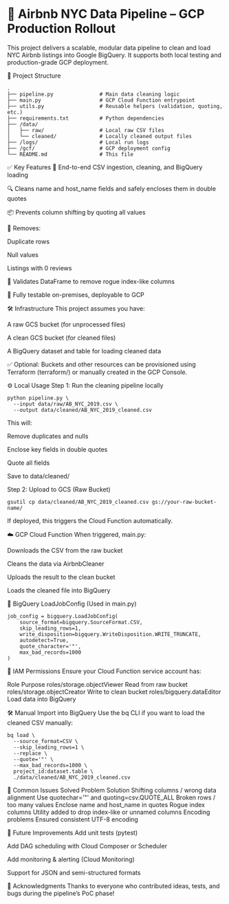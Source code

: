 # 🏡 Airbnb NYC Data Pipeline – GCP Production Rollout #

This project delivers a scalable, modular data pipeline to clean and load NYC Airbnb listings into Google BigQuery. It supports both local testing and production-grade GCP deployment.

📁 Project Structure
```
.
├── pipeline.py               # Main data cleaning logic
├── main.py                   # GCP Cloud Function entrypoint
├── utils.py                  # Reusable helpers (validation, quoting, etc.)
├── requirements.txt          # Python dependencies
├── /data/
│   ├── raw/                  # Local raw CSV files
│   └── cleaned/              # Locally cleaned output files
├── /logs/                    # Local run logs
├── /gcf/                     # GCP deployment config
└── README.md                 # This file
```

✅ Key Features
🔄 End-to-end CSV ingestion, cleaning, and BigQuery loading

🔍 Cleans name and host_name fields and safely encloses them in double quotes

📦 Prevents column shifting by quoting all values

🧼 Removes:

Duplicate rows

Null values

Listings with 0 reviews

🧠 Validates DataFrame to remove rogue index-like columns

🧪 Fully testable on-premises, deployable to GCP

🛠️ Infrastructure
This project assumes you have:

A raw GCS bucket (for unprocessed files)

A clean GCS bucket (for cleaned files)

A BigQuery dataset and table for loading cleaned data

✅ Optional: Buckets and other resources can be provisioned using Terraform (terraform/) or manually created in the GCP Console.

⚙️ Local Usage
Step 1: Run the cleaning pipeline locally
```
python pipeline.py \
  --input data/raw/AB_NYC_2019.csv \
  --output data/cleaned/AB_NYC_2019_cleaned.csv
```

This will:

Remove duplicates and nulls

Enclose key fields in double quotes

Quote all fields

Save to data/cleaned/

Step 2: Upload to GCS (Raw Bucket)
```
gsutil cp data/cleaned/AB_NYC_2019_cleaned.csv gs://your-raw-bucket-name/
```

If deployed, this triggers the Cloud Function automatically.

☁️ GCP Cloud Function
When triggered, main.py:

Downloads the CSV from the raw bucket

Cleans the data via AirbnbCleaner

Uploads the result to the clean bucket

Loads the cleaned file into BigQuery

🔄 BigQuery LoadJobConfig (Used in main.py)
```
job_config = bigquery.LoadJobConfig(
    source_format=bigquery.SourceFormat.CSV,
    skip_leading_rows=1,
    write_disposition=bigquery.WriteDisposition.WRITE_TRUNCATE,
    autodetect=True,
    quote_character='"',
    max_bad_records=1000
)
```

🔐 IAM Permissions
Ensure your Cloud Function service account has:

Role	Purpose
roles/storage.objectViewer	Read from raw bucket
roles/storage.objectCreator	Write to clean bucket
roles/bigquery.dataEditor	Load data into BigQuery

🛠️ Manual Import into BigQuery
Use the bq CLI if you want to load the cleaned CSV manually:

```
bq load \
  --source_format=CSV \
  --skip_leading_rows=1 \
  --replace \
  --quote='"' \
  --max_bad_records=1000 \
  project_id:dataset.table \
  ./data/cleaned/AB_NYC_2019_cleaned.csv
```

📌 Common Issues Solved
Problem	Solution
Shifting columns / wrong data alignment	Use quotechar='"' and quoting=csv.QUOTE_ALL
Broken rows / too many values	Enclose name and host_name in quotes
Rogue index columns	Utility added to drop index-like or unnamed columns
Encoding problems	Ensured consistent UTF-8 encoding

🧰 Future Improvements
 Add unit tests (pytest)

 Add DAG scheduling with Cloud Composer or Scheduler

 Add monitoring & alerting (Cloud Monitoring)

 Support for JSON and semi-structured formats

🙌 Acknowledgments
Thanks to everyone who contributed ideas, tests, and bugs during the pipeline’s PoC phase!

